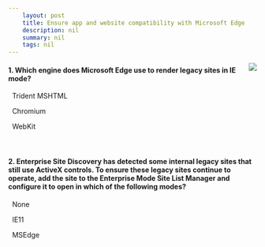 ```yaml
---
    layout: post
    title: Ensure app and website compatibility with Microsoft Edge 
    description: nil
    summary: nil
    tags: nil
---
```



 <a target="_blank" href="https://docs.microsoft.com/en-us/learn/modules/ensure-app-website-compatibility-with-microsoft-edge/5-knowledge-check/"><i class="fas fa-external-link-alt"></i> </a>
 <img align="right" src="https://docs.microsoft.com/en-us/learn/achievements/ensure-app-and-website-compatibility-with-microsoft-edge.svg">
####  1. Which engine does Microsoft Edge use to render legacy sites in IE mode?


<i class='fas fa-check-square' style='color: Dodgerblue;'></i> &nbsp;&nbsp;Trident MSHTML

<i class='far fa-square'></i> &nbsp;&nbsp;Chromium

<i class='far fa-square'></i> &nbsp;&nbsp;WebKit
<br />
<br />
<br />

####  2. Enterprise Site Discovery has detected some internal legacy sites that still use ActiveX controls.  To ensure these legacy sites continue to operate, add the site to the Enterprise Mode Site List Manager and configure it to open in which of the following modes?


<i class='far fa-square'></i> &nbsp;&nbsp;None

<i class='fas fa-check-square' style='color: Dodgerblue;'></i> &nbsp;&nbsp;IE11

<i class='far fa-square'></i> &nbsp;&nbsp;MSEdge
<br />
<br />
<br />
